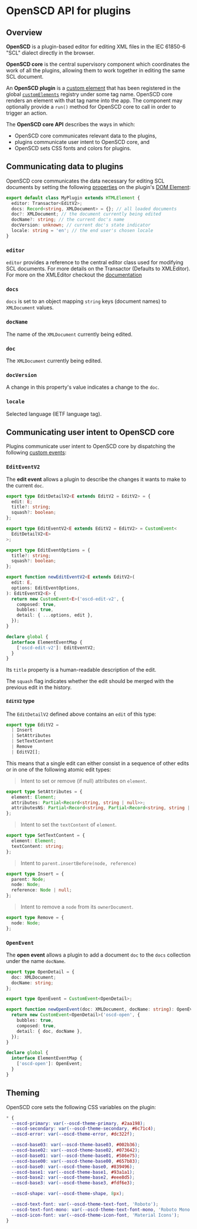 # OpenSCD API for plugins

## Overview

**OpenSCD** is a plugin-based editor for editing XML files in the IEC 61850-6 "SCL" dialect directly in the browser.

**OpenSCD core** is the central supervisory component which coordinates the work of all the plugins, allowing them to work together in editing the same SCL document.

An **OpenSCD plugin** is a [custom element](https://developer.mozilla.org/en-US/docs/Web/API/Web_components/Using_custom_elements#implementing_a_custom_element) that has been registered in the global [`customElements`](https://developer.mozilla.org/en-US/docs/Web/API/Window/customElements) registry under some tag name. OpenSCD core renders an element with that tag name into the app. The component may optionally provide a `run()` method for OpenSCD core to call in order to trigger an action.

The **OpenSCD core API** describes the ways in which:
- OpenSCD core communicates relevant data to the plugins,
- plugins communicate user intent to OpenSCD core, and
- OpenSCD sets CSS fonts and colors for plugins.

## Communicating data to plugins

OpenSCD core communicates the data necessary for editing SCL documents by setting the following [properties](https://developer.mozilla.org/en-US/docs/Glossary/Property/JavaScript) on the plugin's [DOM Element](https://developer.mozilla.org/en-US/docs/Web/API/HTMLElement):


```typescript
export default class MyPlugin extends HTMLElement {
  editor: Transactor<EditV2>;
  docs: Record<string, XMLDocument> = {}; // all loaded documents
  doc?: XMLDocument; // the document currently being edited
  docName?: string; // the current doc's name
  docVersion: unknown; // current doc's state indicator
  locale: string = 'en'; // the end user's chosen locale
}
```

### `editor`

`editor` provides a reference to the central editor class used for modifying SCL documents. For
more details on the Transactor<EditV2> (Defaults to XMLEditor). For more on the XMLEditor checkout the [documentation](https://github.com/OMICRONEnergyOSS/oscd-editor)

### `docs`

`docs` is set to an object mapping `string` keys (document names) to `XMLDocument` values.

### `docName`

The name of the `XMLDocument` currently being edited.

### `doc`

The `XMLDocument` currently being edited.

### `docVersion`
A change in this property's value indicates a change to the `doc`.

### `locale`

Selected language (IETF language tag).

## Communicating user intent to OpenSCD core

Plugins communicate user intent to OpenSCD core by dispatching the following [custom events](https://developer.mozilla.org/en-US/docs/Web/API/CustomEvent):

### `EditEventV2`

The **edit event** allows a plugin to describe the changes it wants to make to the current `doc`.

```typescript
export type EditDetailV2<E extends EditV2 = EditV2> = {
  edit: E;
  title?: string;
  squash?: boolean;
};

export type EditEventV2<E extends EditV2 = EditV2> = CustomEvent<
  EditDetailV2<E>
>;

export type EditEventOptions = {
  title?: string;
  squash?: boolean;
};

export function newEditEventV2<E extends EditV2>(
  edit: E,
  options: EditEventOptions,
): EditEventV2<E> {
  return new CustomEvent<E>('oscd-edit-v2', {
    composed: true,
    bubbles: true,
    detail: { ...options, edit },
  });
}

declare global {
  interface ElementEventMap {
    ['oscd-edit-v2']: EditEventV2;
  }
}
```

Its `title` property is a human-readable description of the edit.

The `squash` flag indicates whether the edit should be merged with the previous edit in the history.

#### `EditV2` type

The `EditDetailV2` defined above contains an `edit` of this type:

```typescript
export type EditV2 =
  | Insert
  | SetAttributes
  | SetTextContent
  | Remove
  | EditV2[];
```

This means that a single edit can either consist in a sequence of other edits or in one of the following atomic edit types:

> Intent to set or remove (if null) attributes on `element`.

```typescript
export type SetAttributes = {
  element: Element;
  attributes: Partial<Record<string, string | null>>;
  attributesNS: Partial<Record<string, Partial<Record<string, string | null>>>>;
};
```

> Intent to set the `textContent` of `element`.

```typescript
export type SetTextContent = {
  element: Element;
  textContent: string;
};
```

> Intent to `parent.insertBefore(node, reference)`

```typescript
export type Insert = {
  parent: Node;
  node: Node;
  reference: Node | null;
};
```

> Intent to remove a `node` from its `ownerDocument`.

```typescript
export type Remove = {
  node: Node;
};
```

### `OpenEvent`

The **open event** allows a plugin to add a document `doc` to the `docs` collection under the name `docName`.

```typescript
export type OpenDetail = {
  doc: XMLDocument;
  docName: string;
};

export type OpenEvent = CustomEvent<OpenDetail>;

export function newOpenEvent(doc: XMLDocument, docName: string): OpenEvent {
  return new CustomEvent<OpenDetail>('oscd-open', {
    bubbles: true,
    composed: true,
    detail: { doc, docName },
  });
}

declare global {
  interface ElementEventMap {
    ['oscd-open']: OpenEvent;
  }
}
```

## Theming

OpenSCD core sets the following CSS variables on the plugin:

```css
* {
  --oscd-primary: var(--oscd-theme-primary, #2aa198);
  --oscd-secondary: var(--oscd-theme-secondary, #6c71c4);
  --oscd-error: var(--oscd-theme-error, #dc322f);

  --oscd-base03: var(--oscd-theme-base03, #002b36);
  --oscd-base02: var(--oscd-theme-base02, #073642);
  --oscd-base01: var(--oscd-theme-base01, #586e75);
  --oscd-base00: var(--oscd-theme-base00, #657b83);
  --oscd-base0: var(--oscd-theme-base0, #839496);
  --oscd-base1: var(--oscd-theme-base1, #93a1a1);
  --oscd-base2: var(--oscd-theme-base2, #eee8d5);
  --oscd-base3: var(--oscd-theme-base3, #fdf6e3);

  --oscd-shape: var(--oscd-theme-shape, 8px);

  --oscd-text-font: var(--oscd-theme-text-font, 'Roboto');
  --oscd-text-font-mono: var(--oscd-theme-text-font-mono, 'Roboto Mono');
  --oscd-icon-font: var(--oscd-theme-icon-font, 'Material Icons');
}
```
